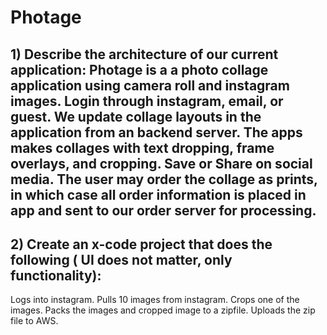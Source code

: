 # Photage
## 1) Describe the architecture of our current application: Photage is a  a photo collage application using camera roll and instagram images. Login through  instagram, email, or guest. We update collage layouts in the application from an backend server. The apps makes collages with text dropping, frame overlays, and cropping. Save or Share on social media. The user may order the collage as prints, in which case all order information is placed in app and sent to our order server for processing. 


## 2) Create an x-code project that does the following ( UI does not matter, only functionality):

Logs into instagram.
Pulls 10 images from instagram.
Crops one of the images.
Packs the images and cropped image to a zipfile.
Uploads the zip file to AWS.

